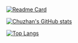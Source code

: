 [![Readme Card](https://github-readme-stats.vercel.app/api/pin/?username=HAOChuzhan&repo=haochuzhan.github.io)](https://haochuzhan.github.io)


[![Chuzhan's GitHub stats](https://github-readme-stats.vercel.app/api?username=HAOChuzhan&show_icons=true&theme=radical)](https://github.com/anuraghazra/github-readme-stats)

[![Top Langs](https://github-readme-stats.vercel.app/api/top-langs/?username=HAOChuzhan&layout=compact)](https://github.com/anuraghazra/github-readme-stats)



